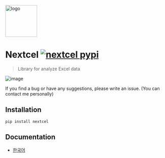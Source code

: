 <a href="#"><img alt="logo" src="https://user-images.githubusercontent.com/34784356/185958025-5b270316-4457-4e90-8c59-fc0dd7b9c7aa.png" height="100" /></a>
# Nextcel [![nextcel pypi](https://img.shields.io/pypi/v/nextcel?color=blue)](https://pypi.org/project/nextcel/)

> Library for analyze Excel data

![image](https://user-images.githubusercontent.com/34784356/186956216-fca95d81-85c9-4219-8ecb-7b706ddbb56f.png)

If you find a bug or have any suggestions, please write an issue. (You can contact me personally)

## Installation
```
pip install nextcel
```
## Documentation
- [한국어](/docs/docs-kr.md)